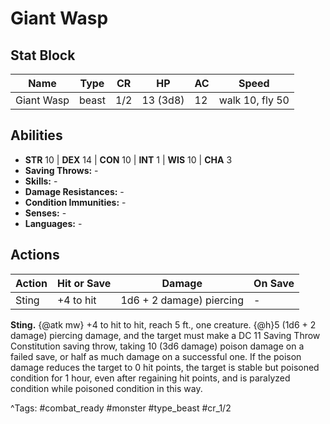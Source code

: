 # Giant Wasp

## Stat Block

| Name | Type | CR | HP | AC | Speed |
|------|------|----|----|----|-------|
| Giant Wasp | beast | 1/2 | 13 (3d8) | 12 | walk 10, fly 50 |

## Abilities

- **STR** 10 | **DEX** 14 | **CON** 10 | **INT** 1 | **WIS** 10 | **CHA** 3
- **Saving Throws:** -  
- **Skills:** -  
- **Damage Resistances:** -  
- **Condition Immunities:** -  
- **Senses:** -  
- **Languages:** -


## Actions

| Action | Hit or Save | Damage | On Save |
|--------|--------------|--------|----------|
| Sting | +4 to hit | 1d6 + 2 damage) piercing | - |

**Sting.** {@atk mw} +4 to hit to hit, reach 5 ft., one creature. {@h}5 (1d6 + 2 damage) piercing damage, and the target must make a DC 11 Saving Throw Constitution saving throw, taking 10 (3d6 damage) poison damage on a failed save, or half as much damage on a successful one. If the poison damage reduces the target to 0 hit points, the target is stable but poisoned condition for 1 hour, even after regaining hit points, and is paralyzed condition while poisoned condition in this way.


^Tags: #combat_ready #monster #type_beast #cr_1/2